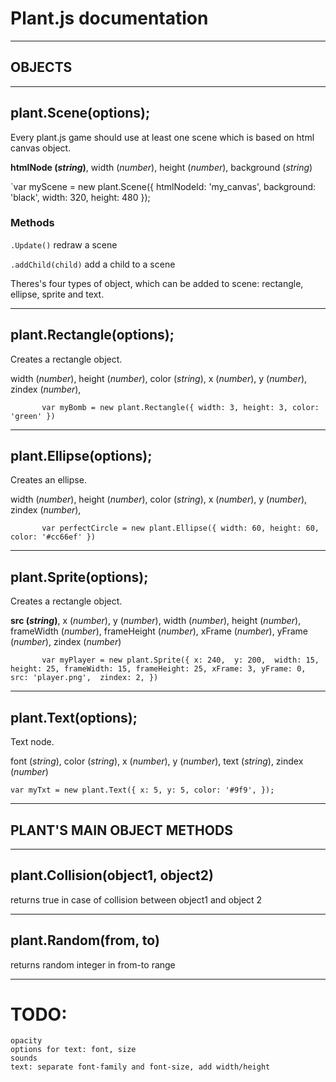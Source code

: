 # Plant.js documentation #

----------

## OBJECTS ##

----------

## plant.Scene(options); ##

Every plant.js game should use at least one scene which is based on html canvas object.


**htmlNode (*string*)**, width (*number*), height (*number*), background (*string*)


`var myScene = new plant.Scene({
     htmlNodeId: 'my_canvas',
     background: 'black',
     width: 320,
     height: 480
});

### Methods
`.Update()`
redraw a scene

`.addChild(child)`
add a child to a scene

Theres's four types of object, which can be added to scene: rectangle, ellipse, sprite and text.



----------

## plant.Rectangle(options); ##

Creates a rectangle object.

width (*number*), height (*number*), color (*string*), x (*number*), y (*number*), zindex (*number*),


`        var myBomb = new plant.Rectangle({
            width: 3,
            height: 3,
            color: 'green'
        })
`

----------
## plant.Ellipse(options); ##

Creates an ellipse.

width (*number*), height (*number*), color (*string*), x (*number*), y (*number*), zindex (*number*),


`        var perfectCircle = new plant.Ellipse({
            width: 60,
            height: 60,
            color: '#cc66ef'
        })
`

----------

## plant.Sprite(options); ##

Creates a rectangle object.

**src (*string*)**, x (*number*), у (*number*), width (*number*), height (*number*), frameWidth (*number*), frameHeight (*number*), xFrame (*number*), yFrame (*number*), zindex (*number*)


`        var myPlayer = new plant.Sprite({
            x: 240, 
            y: 200, 
            width: 15,
            height: 25,
            frameWidth: 15,
            frameHeight: 25,
            xFrame: 3,
            yFrame: 0,
            src: 'player.png', 
            zindex: 2,
        })
`

----------

## plant.Text(options); ##

Text node.

font (*string*), color (*string*), x (*number*), y (*number*), text (*string*), zindex (*number*)

`
        var myTxt = new plant.Text({
            x: 5,
            y: 5,
            color: '#9f9',
        });
`


----------

## PLANT'S MAIN OBJECT METHODS ##

----------


## plant.Collision(object1, object2)
returns true in case of collision between object1 and object 2

----------

## plant.Random(from, to)
returns random integer in from-to range

----------

# TODO: #
	opacity
    options for text: font, size
    sounds
    text: separate font-family and font-size, add width/height
